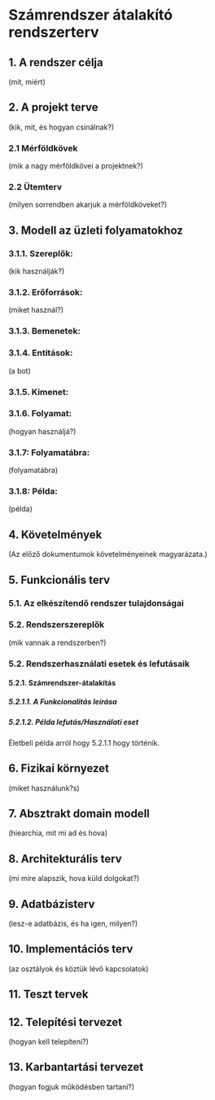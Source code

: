 # Számrendszer átalakító rendszerterv

## 1. A rendszer célja

(mit, miért)

## 2. A projekt terve

(kik, mit, és hogyan csinálnak?)

### 2.1 Mérföldkövek

(mik a nagy mérföldkövei a projektnek?)

### 2.2 Ütemterv

(milyen sorrendben akarjuk a mérföldköveket?)

## 3. Modell az üzleti folyamatokhoz

### 3.1.1. Szereplők:
 (kik használják?)

### 3.1.2. Erőforrások:
 (miket használ?)

### 3.1.3. Bemenetek:
 

### 3.1.4. Entitások:
 (a bot)

### 3.1.5. Kimenet:
 
### 3.1.6. Folyamat:

(hogyan használjá?)

### 3.1.7: Folyamatábra:

(folyamatábra)

### 3.1.8: Példa:

(példa)

## 4. Követelmények

(Az előző dokumentumok követelményeinek magyarázata.) 


## 5. Funkcionális terv

### 5.1. Az elkészítendő rendszer tulajdonságai


### 5.2. Rendszerszereplők
(mik vannak a rendszerben?)

### 5.2. Rendszerhasználati esetek és lefutásaik

#### 5.2.1. Számrendszer-átalakítás

##### 5.2.1.1. A Funkcionalitás leírása

##### 5.2.1.2. Példa lefutás/Használati eset

Életbeli példa arról hogy 5.2.1.1 hogy történik.


## 6. Fizikai környezet

(miket használunk?s)


## 7. Absztrakt domain modell

(hiearchia, mit mi ad és hova)

## 8. Architekturális terv

(mi mire alapszik, hova küld dolgokat?)

## 9. Adatbázisterv

(lesz-e adatbázis, és ha igen, milyen?)

## 10. Implementációs terv

(az osztályok és köztük lévő kapcsolatok)


## 11. Teszt tervek


## 12. Telepítési tervezet

(hogyan kell telepíteni?)

## 13. Karbantartási tervezet

(hogyan fogjuk működésben tartani?)